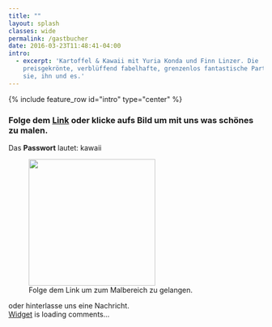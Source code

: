```yaml
---
title: ""
layout: splash
classes: wide
permalink: /gastbucher
date: 2016-03-23T11:48:41-04:00
intro: 
  - excerpt: 'Kartoffel & Kawaii mit Yuria Konda und Finn Linzer. Die
    preisgekrönte, verblüffend fabelhafte, grenzenlos fantastische Party für
    sie, ihn und es.'
---
```


{% include feature_row id="intro" type="center" %}


### Folge dem <a href="https://www.multidraw.app/app/?room=KartoffelKawaii">Link</a> oder klicke aufs Bild um mit uns was schönes zu malen.

Das **Passwort** lautet: kawaii

<figure>
    <a href="https://www.multidraw.app/app/?room=KartoffelKawaii"><img src="/assets/images/initcanvas.png  width="250" height="250""></a>
        <figcaption>Folge dem Link um zum Malbereich zu gelangen.</figcaption>
</figure>
oder hinterlasse uns eine Nachricht.



<!-- begin wwww.htmlcommentbox.com -->
 <div id="HCB_comment_box"><a href="http://www.htmlcommentbox.com">Widget</a> is loading comments...</div>
 <link rel="stylesheet" type="text/css" href="//www.htmlcommentbox.com/static/skins/bootstrap/twitter-bootstrap.css?v=0" />
 <script type="text/javascript" id="hcb"> /*<!--*/ if(!window.hcb_user){hcb_user={comments_header:'Guestbook'};} (function(){var s=document.createElement("script"), l=hcb_user.PAGE || (""+window.location).replace(/'/g,"%27"), h="//www.htmlcommentbox.com";s.setAttribute("type","text/javascript");s.setAttribute("src", h+"/jread?page="+encodeURIComponent(l).replace("+","%2B")+"&opts=16862&num=10&ts=1543418795416");if (typeof s!="undefined") document.getElementsByTagName("head")[0].appendChild(s);})(); /*-->*/ </script>
<!-- end www.htmlcommentbox.com -->


